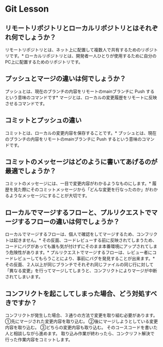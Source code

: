 # Git Lesson

## リモートリポジトリとローカルリポジトリとはそれぞれ何でしょうか？
リモートリポジトリとは、ネット上に配置して複数人で共有するためのリポジトリです。* ローカルリポジトリとは、開発者一人ひとりが使用するために自分のPC上に配置するためのリポジトリです。


## プッシュとマージの違いは何でしょうか？
プッシュとは、現在のブランチの内容をリモートのmainブランチに Push するという意味のコマンドです*  マージとは、ローカルの変更履歴をリモートに反映させるコマンドです。


## コミットとプッシュの違い
コミットとは、ローカルの変更内容を保存することです。* プッシュとは、現在のブランチの内容をリモートのmainブランチに Push するという意味のコマンドです。


## コミットのメッセージはどのように書いてあげるのが最適でしょうか？
コミットのメッセージには、一目で変更内容がわかるようなものにします。* 履歴を見た際にそのコミットメッセージから「どんな変更を行なったのか」がわかるようなメッセージにすることが大切です。


## ローカルでマージするフローと、プルリクエストでマージするフローの違いは何でしょうか？
ローカルでマージするフローは、個人で確認をしてマージするため、コンフリクトは起きません。* その反面、コードレビューする前に反映されてしまうため、コードにバグがあっても誰も気が付けずにそのまま本番環境にアップされてしまう危険性があります。* プルリクエストでマージするフローは、レビュー者にコードレビューしてもらうことにより、事前にバグを発見することが出来ます。* その反面、２人以上が同じブランチでそれぞれ同じファイルの同じ行に対して「異なる変更」を行ってマージしてしまうと、コンフリクトによりマージが中断されてしまいます。



## コンフリクトを起こしてしまった場合、どう対処すべきですか？
コンフリクトが発生した場合、３通りの方法で変更を取り組む必要があります。  ①先にマージされた変更内容を取り込む。  ②後にマージしようとしている変更内容を取り込む。  ③どちらの変更内容も取り込む。  そのコースコードを書いた人と相談しながら進めます。  取り込み作業が終わったら、コンクリフト解決で行った作業内容をコミットします。